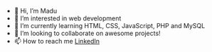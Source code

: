 - 👋 Hi, I’m Madu
- 👀 I’m interested in web development
- 🌱 I’m currently learning HTML, CSS, JavaScript, PHP and MySQL
- 💞️ I’m looking to collaborate on awesome projects!
- 📫 How to reach me <a href= https://www.linkedin.com/in/maria-eduarda-girardi-0087511a1/> LinkedIn </a>

<!---
M4-du/M4-du is a ✨ special ✨ repository because its `README.md` (this file) appears on your GitHub profile.
You can click the Preview link to take a look at your changes.
--->
